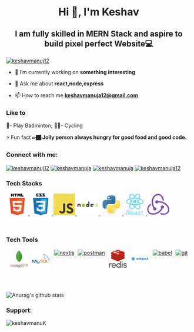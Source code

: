 <h1 align="center">Hi 👋, I'm Keshav</h1>
<h2 align="center"> I am fully skilled in MERN Stack and aspire to build pixel perfect Website💻</h2>

<p align="left"> <a href="https://twitter.com/keshavmanuja2" target="blank"><img src="https://img.shields.io/twitter/follow/keshavmanuj12?logo=twitter&style=for-the-badge" alt="keshavmanuj12" /></a> </p>

- 🔭 I’m currently working on **something interesting**

- 💬 Ask me about **react,node,express**

- 📫 How to reach me **keshavmanuja12@gmail.com**

### Like to 
🏸- Play Badminton;
🚴🏾- Cycling

⚡ Fun fact **👉🏾 Jolly person always hungry for good food and good code.**

<h3 align="left">Connect with me:</h3>
<p align="left">
<a href="https://twitter.com/keshavmanuja2" target="blank"><img align="center" src="https://raw.githubusercontent.com/rahuldkjain/github-profile-readme-generator/master/src/images/icons/Social/twitter.svg" alt="keshavmanuj12" height="30" width="40" /></a>
<a href="https://www.linkedin.com/in/keshav-manuja-b626ab196/" target="blank"><img align="center" src="https://raw.githubusercontent.com/rahuldkjain/github-profile-readme-generator/master/src/images/icons/Social/linked-in-alt.svg" alt="keshavmanuja" height="30" width="40" /></a>
<a href="https://instagram.com/keshavmanuja" target="blank"><img align="center" src="https://raw.githubusercontent.com/rahuldkjain/github-profile-readme-generator/master/src/images/icons/Social/instagram.svg" alt="keshavmanuja" height="30" width="40" /></a>
<a href="https://www.hackerrank.com/keshavmanuja12" target="blank"><img align="center" src="https://raw.githubusercontent.com/rahuldkjain/github-profile-readme-generator/master/src/images/icons/Social/hackerrank.svg" alt="keshavmanuja12" height="30" width="40" /></a>
</p>

<h3 align="left">Tech Stacks</h3>
<p align="left">  
  <a href="https://www.w3.org/html/" target="_blank" rel="noreferrer"> <img src="https://raw.githubusercontent.com/devicons/devicon/master/icons/html5/html5-original-wordmark.svg" alt="html5" width="60" height="60"/> </a>           <a href="https://www.w3schools.com/css/" target="_blank" rel="noreferrer"> <img src="https://raw.githubusercontent.com/devicons/devicon/master/icons/css3/css3-original-wordmark.svg" alt="css3" width="60" height="60"/> </a>  <a href="https://developer.mozilla.org/en-US/docs/Web/JavaScript" target="_blank" rel="noreferrer"> <img src="https://raw.githubusercontent.com/devicons/devicon/master/icons/javascript/javascript-original.svg" alt="javascript" width="60" height="60"/> </a>   <a href="https://nodejs.org" target="_blank" rel="noreferrer"> <img src="https://raw.githubusercontent.com/devicons/devicon/master/icons/nodejs/nodejs-original-wordmark.svg" alt="nodejs" width="60" height="60"/> </a>     <a href="https://www.python.org" target="_blank" rel="noreferrer"> <img src="https://raw.githubusercontent.com/devicons/devicon/master/icons/python/python-original.svg" alt="python" width="60" height="60"/> </a>     <a href="https://reactjs.org/" target="_blank" rel="noreferrer"> <img src="https://raw.githubusercontent.com/devicons/devicon/master/icons/react/react-original-wordmark.svg" alt="react" width="60" height="60"/> </a>     <a href="https://redux.js.org" target="_blank" rel="noreferrer"> <img src="https://raw.githubusercontent.com/devicons/devicon/master/icons/redux/redux-original.svg" alt="redux" width="60" height="60"/> </a> </p>
  
  <br/>

  
  <h3 align="left">Tech Tools </h3>
 
<p align="left" style="display: flex; justify-content: space-evenly;">
    <a href="https://www.mongodb.com/" target="_blank" rel="noreferrer"> <img src="https://raw.githubusercontent.com/devicons/devicon/master/icons/mongodb/mongodb-original-wordmark.svg" alt="mongodb" width="50" height="50"/> </a>       <a href="https://www.mysql.com/" target="_blank" rel="noreferrer"> <img src="https://raw.githubusercontent.com/devicons/devicon/master/icons/mysql/mysql-original-wordmark.svg" alt="mysql" width="50" height="50"/> </a>   <a href="https://nextjs.org/" target="_blank" rel="noreferrer"> <img src="https://cdn.worldvectorlogo.com/logos/nextjs-2.svg" alt="nextjs" width="50" height="50"/> </a>     
  <a href="https://postman.com" target="_blank" rel="noreferrer"> <img src="https://www.vectorlogo.zone/logos/getpostman/getpostman-icon.svg" alt="postman" width="50" height="50"/> </a>    <a href="https://redis.io" target="_blank" rel="noreferrer"> <img src="https://raw.githubusercontent.com/devicons/devicon/master/icons/redis/redis-original-wordmark.svg" alt="redis" width="50" height="50"/> </a>    <a href="https://webpack.js.org" target="_blank" rel="noreferrer"> <img src="https://raw.githubusercontent.com/devicons/devicon/d00d0969292a6569d45b06d3f350f463a0107b0d/icons/webpack/webpack-original-wordmark.svg" alt="webpack" width="50" height="50"/> </a>    <a href="https://babeljs.io/" target="_blank" rel="noreferrer"> <img src="https://www.vectorlogo.zone/logos/babeljs/babeljs-icon.svg" alt="babel" width="40" height="40"/> </a>   <a href="https://git-scm.com/" target="_blank" rel="noreferrer"> <img src="https://www.vectorlogo.zone/logos/git-scm/git-scm-icon.svg" alt="git" width="40" height="40"/> </a> </p> 
  
<br/>
<br/>

![Anurag's github stats](https://github-readme-stats.vercel.app/api?username=KeshavManuja)

<h3 align="left">Support:</h3>
<p><a href="https://www.buymeacoffee.com/keshavmanuK"> <img align="left" src="https://cdn.buymeacoffee.com/buttons/v2/default-yellow.png" height="50" width="210" alt="keshavmanuK" /></a></p><br><br>
